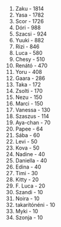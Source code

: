 1. Zaku - 1814
2. Yasa - 1782
3. Scor - 1726
4. Dóri - 988
5. Szacsi - 924
6. Yuuki - 882
7. Rizi - 846
8. Luca - 580
9. Chesy - 510
10. Renátó - 470
11. Yoru - 408
12. Gaara - 286
13. Taka - 172
14. Zsolti - 170
15. Nezu - 150
15. Marci - 150
16. Vanessa - 130
17. Szaszus - 114
18. Aya-chan - 70
19. Papee - 64
20. Sába - 60
21. Levi - 50
21. Kova - 50
22. Nadine - 40
22. Daniella - 40
22. Edina - 40
23. Timi - 30
24. Kitty - 20
24. F. Luca - 20
25. Szandi - 10
25. Noira - 10
25. takarítónéni - 10
25. Myki - 10
25. Szonja - 10

